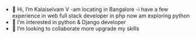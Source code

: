 - 👋 Hi, I’m Kalaiselvam V
-am locating in Bangalore 
-i have a few experience in web full stack developer in php now am exploring python 
- 👀 I’m interested in python & Django developer 
- 💞️ I’m looking to collaborate more upgrade my skills 

<!---
vengatkalai/vengatkalai is a ✨ special ✨ repository because its `README.md` (this file) appears on your GitHub profile.
You can click the Preview link to take a look at your changes.
--->
